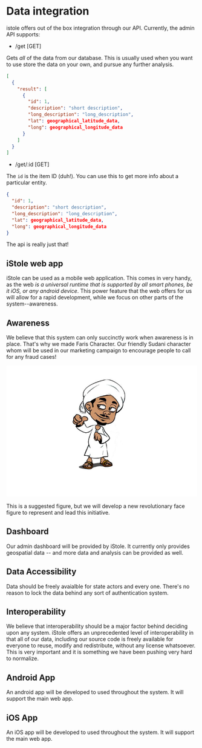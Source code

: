 # Data integration

istole offers out of the box integration through our API. Currently, the admin API supports:

- /get [GET]

Gets _all_ of the data from our database. This is usually used when you want to use store the data on your own, and pursue any further analysis.

```json
[
  {
    "result": [
      {
        "id": 1,
        "description": "short description",
        "long_description": "long_description",
        "lat": geographical_latitude_data,
        "long": geographical_longitude_data
      }
    ]
  }
]
```

- /get/:id [GET]

The `id` is the item ID (duh!). You can use this to get more info about a particular entity.

```json
{
  "id": 1,
  "description": "short description",
  "long_description": "long_description",
  "lat": geographical_latitude_data,
  "long": geographical_longitude_data
}
```

The api is really just that!

## iStole web app

iStole can be used as a mobile web application. This comes in very handy, as the web _is a universal runtime that is supported by all smart phones, be it iOS, or any android device_. This power feature that the web offers for us will allow for a rapid development, while we focus on other parts of the system--awareness.

## Awareness

We believe that this system can only succinctly work when awareness is in place. That's why we made Faris Character. Our friendly Sudani character whom will be used in our marketing campaign to encourage people to call for any fraud cases!

![coop figure](figure_coop.jpg)

This is a suggested figure, but we will develop a new revolutionary face figure to represent and lead this initiative.

## Dashboard

Our admin dashboard will be provided by iStole. It currently only provides geospatial data -- and more data and analysis can be provided as well.

## Data Accessibility

Data should be freely avaialble for state actors and every one. There's no reason to lock the data behind any sort of authentication system.

## Interoperability

We believe that interoperability should be a major factor behind deciding upon any system. iStole offers an unprecedented level of interoperability in that all of our data, including our source code is freely available for everyone to reuse, modify and redistribute, without any license whatsoever. This is very important and it is something we have been pushing very hard to normalize.

## Android App

An android app will be developed to used throughout the system. It will support the main web app.

## iOS App

An iOS app will be developed to used throughout the system. It will support the main web app.
